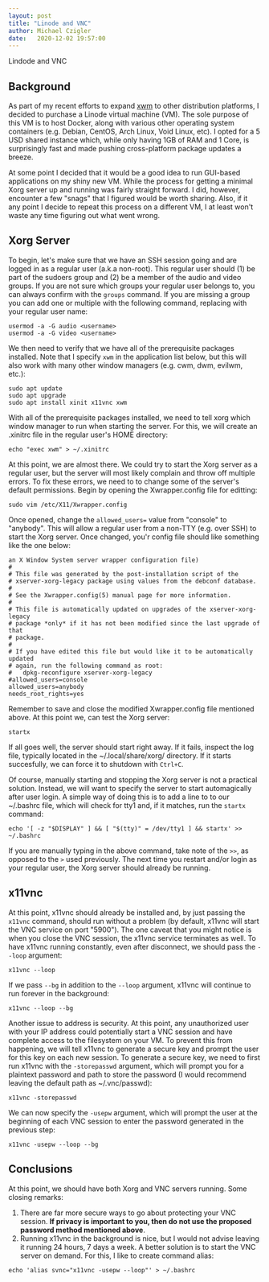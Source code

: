```yaml
---
layout: post
title: "Linode and VNC"
author: Michael Czigler
date:   2020-12-02 19:57:00
---
```


Lindode and VNC

## Background

As part of my recent efforts to expand [xwm](http://github.com/mcpcpc/xwm) to 
other distribution platforms, I decided to purchase a Linode virtual machine
(VM). The sole purpose of this VM is to host Docker, along with various other 
operating system containers (e.g. Debian, CentOS, Arch Linux, Void Linux, etc). 
I opted for a 5 USD shared instance which, while only having 1GB of RAM and 1 
Core, is surprisingly fast and made pushing cross-platform package updates a 
breeze. 

At some point I decided that it would be a good idea to run GUI-based 
applications on my shiny new VM. While the process for getting a minimal Xorg 
server up and running was fairly straight forward.  I did, however, encounter a 
few "snags" that I figured would be worth sharing. Also, if it any point I 
decide to repeat this process on a different VM, I at least won't waste any time 
figuring out what went wrong.

## Xorg Server

To begin, let's make sure that we have an SSH session going and are logged in as 
a regular user (a.k.a non-root). This regular user should (1) be part of the 
sudoers group and (2) be a member of the audio and video groups. If you are not 
sure which groups your regular user belongs to, you can always confirm with the 
`groups` command. If you are missing a group you can add one or multiple with the 
following command, replacing <username> with your regular user name:

```shell
usermod -a -G audio <username>
usermod -a -G video <username>
```

We then need to verify that we have all of the prerequisite packages installed. 
Note that I specify `xwm` in the application list below, but this will also work 
with many other window managers (e.g. cwm, dwm, evilwm, etc.):

```shell
sudo apt update
sudo apt upgrade
sudo apt install xinit x11vnc xwm
```

With all of the prerequisite packages installed, we need to tell xorg which 
window manager to run when starting the server. For this, we will create an 
.xinitrc file in the regular user's HOME directory: 

```shell
echo "exec xwm" > ~/.xinitrc
```

At this point, we are almost there. We could try to start the Xorg server as a 
regular user, but the server will most likely complain and throw off multiple 
errors. To fix these errors, we need to to change some of the server's default
permissions. Begin by opening the Xwrapper.config file for editting:

```shell
sudo vim /etc/X11/Xwrapper.config
```

Once opened, change the `allowed_users=` value from "console" to "anybody". This
will allow a regular user from a non-TTY (e.g. over SSH) to start the Xorg 
server. Once changed, you'r config file should like something like the one
below:

```
an X Window System server wrapper configuration file)
#
# This file was generated by the post-installation script of the
# xserver-xorg-legacy package using values from the debconf database.
#
# See the Xwrapper.config(5) manual page for more information.
#
# This file is automatically updated on upgrades of the xserver-xorg-legacy
# package *only* if it has not been modified since the last upgrade of that
# package.
#
# If you have edited this file but would like it to be automatically updated
# again, run the following command as root:
#   dpkg-reconfigure xserver-xorg-legacy
#allowed_users=console
allowed_users=anybody
needs_root_rights=yes
```

Remember to save and close the modified Xwrapper.config file mentioned above. At 
this point we, can test the Xorg server:

```shell
startx
```

If all goes well, the server should start right away.  If it fails, inspect the 
log file, typically located in the ~/.local/share/xorg/ directory. If it starts
succesfully, we can force it to shutdown with `Ctrl+C`.

Of course, manually starting and stopping the Xorg server is not a practical 
solution.  Instead, we will want to specify the server to start automagically
after user login. A simple way of doing this is to add a line to to our ~/.bashrc 
file, which will check for tty1 and, if it matches, run the `startx` command:

```shell
echo '[ -z "$DISPLAY" ] && [ "$(tty)" = /dev/tty1 ] && startx' >> ~/.bashrc
```

If you are manually typing in the above command, take note of the `>>`, as 
opposed to the `>` used previously. The next time you restart and/or login as 
your regular user, the Xorg server should already be running. 

## x11vnc

At this point, x11vnc should already be installed and, by just passing the 
`x11vnc` command, should run without a problem (by default, x11vnc will start
the VNC service on port "5900"). The one caveat that you might notice is when
you close the VNC session, the x11vnc service terminates as well. To have 
x11vnc running constantly, even after disconnect, we should pass the `--loop`
argument:

```shell
x11vnc --loop
``` 
If we pass `--bg` in addition to the `--loop` argument, x11vnc will continue
to run forever in the background:

```shell
x11vnc --loop --bg
```

Another issue to address is security. At this point, any unauthorized user 
with your IP address could potentially start a VNC session and have complete
access to the filesystem on your VM. To prevent this from happening, we will 
tell x11vnc to generate a secure key and prompt the user for this key on each 
new session. To generate a secure key, we need to first run x11vnc with the 
`-storepasswd` argument, which will prompt you for a plaintext password and 
path to store the password (I would recommend leaving the default path as 
~/.vnc/passwd):

```shell
x11vnc -storepasswd
```

We can now specify the `-usepw` argument, which will prompt the user at
the beginning of each VNC session to enter the password generated in the
previous step:

```shell
x11vnc -usepw --loop --bg
```

## Conclusions

At this point, we should have both Xorg and VNC servers running. Some closing
remarks:

1. There are far more secure ways to go about protecting your VNC session. 
   **If privacy is important to you, then do not use the proposed password 
   method mentioned above**.
2. Running x11vnc in the background is nice, but I would not advise leaving it 
   running 24 hours, 7 days a week. A better solution is to start the VNC server
   on demand. For this, I like to create command alias:

```shell
echo 'alias svnc="x11vnc -usepw --loop"' > ~/.bashrc
```
